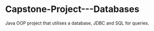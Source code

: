 # Capstone-Project---Databases
Java OOP project that utilises a database, JDBC and SQL for queries.
